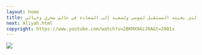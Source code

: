 ```yaml
---
layout: home
title: في عصر قديم، عاشَتْ أسطورة موسى وشهيرة الشهيرة، الجميلة والأنيقة. لم تكن حياته مجرد قصة عادية، بل كانت كالحكايات الساحرة التي تجذب القلوب والعقول. ولد لهما ابن، سماه موسى، كما ورد في السجلات القديمة. ولكن هل كانت نهاية القصة؟ لا، بالطبع لا. لأن في عالم الخيال والحكايات، كل شيء ممكن، حتى السحر والمفاجآت الغير متوقعة. فلنتابع القصة ونرى ما الذي يخبئه المستقبل لموسى ولسعيه إلى السعادة في عالم سحري وخيالي
next: Aliyah.html
copyright: https://www.youtube.com/watch?v=2BKMX9AzJ0A&t=2001s
---
```


[![](https://perestroika-2.com/images/%F0%9F%98%8D.jpg)](thePrincess.html)
